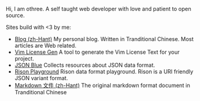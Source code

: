 Hi, I am othree. A self taught web developer with love and patient to open source.

Sites build with <3 by me:

- [Blog (zh-Hant)](https://blog.othree.net/) My personal blog. Written in Tranditional Chinese. Most articles are Web related.
- [Vim License Gen](https://vim-license.dev/) A tool to generate the Vim License Text for your project.
- [JSON Blue](https://othree.github.io/json-blue/) Collects resources about JSON data format.
- [Rison Playground](https://rison.dev/) Rison data format playground. Rison is a URI friendly JSON variant format.
- [Markdown 文件 (zh-Hant)](https://markdown.tw/) The original markdown format document in Tranditional Chinese
